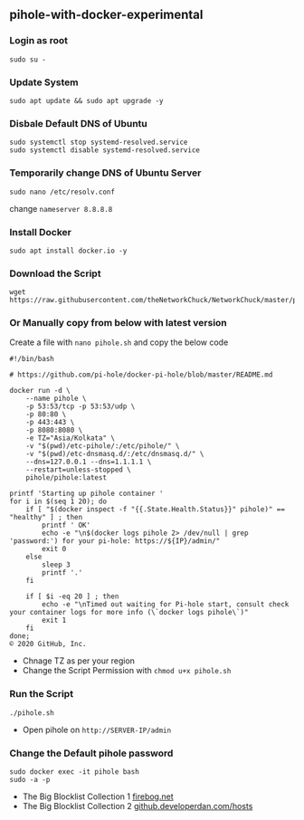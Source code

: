## pihole-with-docker-experimental

### Login as root
```
sudo su -
```

### Update System
```
sudo apt update && sudo apt upgrade -y
```

### Disbale Default DNS of Ubuntu
```
sudo systemctl stop systemd-resolved.service
sudo systemctl disable systemd-resolved.service
```

### Temporarily change DNS of Ubuntu Server
```
sudo nano /etc/resolv.conf
```
change `nameserver 8.8.8.8`

### Install Docker
```
sudo apt install docker.io -y
```

### Download the Script
```
wget https://raw.githubusercontent.com/theNetworkChuck/NetworkChuck/master/pihole.sh
```

### Or Manually copy from below with latest version

Create a file with `nano pihole.sh` and copy the below code
```
#!/bin/bash

# https://github.com/pi-hole/docker-pi-hole/blob/master/README.md

docker run -d \
    --name pihole \
    -p 53:53/tcp -p 53:53/udp \
    -p 80:80 \
    -p 443:443 \
    -p 8080:8080 \
    -e TZ="Asia/Kolkata" \
    -v "$(pwd)/etc-pihole/:/etc/pihole/" \
    -v "$(pwd)/etc-dnsmasq.d/:/etc/dnsmasq.d/" \
    --dns=127.0.0.1 --dns=1.1.1.1 \
    --restart=unless-stopped \
    pihole/pihole:latest

printf 'Starting up pihole container '
for i in $(seq 1 20); do
    if [ "$(docker inspect -f "{{.State.Health.Status}}" pihole)" == "healthy" ] ; then
        printf ' OK'
        echo -e "\n$(docker logs pihole 2> /dev/null | grep 'password:') for your pi-hole: https://${IP}/admin/"
        exit 0
    else
        sleep 3
        printf '.'
    fi

    if [ $i -eq 20 ] ; then
        echo -e "\nTimed out waiting for Pi-hole start, consult check your container logs for more info (\`docker logs pihole\`)"
        exit 1
    fi
done;
© 2020 GitHub, Inc.
```

 - Chnage TZ as per your region
 - Change the Script Permission with `chmod u+x pihole.sh`

### Run the Script
```
./pihole.sh
```
 - Open pihole on `http://SERVER-IP/admin`

### Change the Default pihole password
```
sudo docker exec -it pihole bash
sudo -a -p
```

 - The Big Blocklist Collection 1 [firebog.net](https://firebog.net/)
 - The Big Blocklist Collection 2 [github.developerdan.com/hosts](https://www.github.developerdan.com/hosts/)
